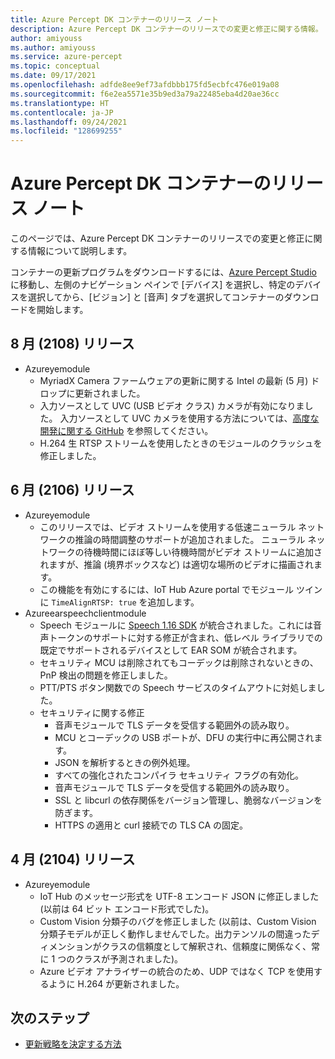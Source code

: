 ```yaml
---
title: Azure Percept DK コンテナーのリリース ノート
description: Azure Percept DK コンテナーのリリースでの変更と修正に関する情報。
author: amiyouss
ms.author: amiyouss
ms.service: azure-percept
ms.topic: conceptual
ms.date: 09/17/2021
ms.openlocfilehash: adfde8ee9ef73afdbbb175fd5ecbfc476e019a08
ms.sourcegitcommit: f6e2ea5571e35b9ed3a79a22485eba4d20ae36cc
ms.translationtype: HT
ms.contentlocale: ja-JP
ms.lasthandoff: 09/24/2021
ms.locfileid: "128699255"
---
```

# <a name="azure-percept-dk-container-release-notes"></a>Azure Percept DK コンテナーのリリース ノート

このページでは、Azure Percept DK コンテナーのリリースでの変更と修正に関する情報について説明します。

コンテナーの更新プログラムをダウンロードするには、[Azure Percept Studio](https://ms.portal.azure.com/#blade/AzureEdgeDevices/main/overview) に移動し、左側のナビゲーション ペインで [デバイス] を選択し、特定のデバイスを選択してから、[ビジョン] と [音声] タブを選択してコンテナーのダウンロードを開始します。 

## <a name="august-2108-release"></a>8 月 (2108) リリース

- Azureyemodule
    - MyriadX Camera ファームウェアの更新に関する Intel の最新 (5 月) ドロップに更新されました。 
    - 入力ソースとして UVC (USB ビデオ クラス) カメラが有効になりました。 入力ソースとして UVC カメラを使用する方法については、[高度な開発に関する GitHub](https://github.com/microsoft/azure-percept-advanced-development/tree/main/azureeyemodule#using-uvcusb-video-class-camera-as-input-source) を参照してください。 
    - H.264 生 RTSP ストリームを使用したときのモジュールのクラッシュを修正しました。

## <a name="june-2106-release"></a>6 月 (2106) リリース

- Azureyemodule
    - このリリースでは、ビデオ ストリームを使用する低速ニューラル ネットワークの推論の時間調整のサポートが追加されました。 ニューラル ネットワークの待機時間にほぼ等しい待機時間がビデオ ストリームに追加されますが、推論 (境界ボックスなど) は適切な場所のビデオに描画されます。 
    - この機能を有効にするには、IoT Hub Azure portal でモジュール ツインに `TimeAlignRTSP: true` を追加します。
- Azureearspeechclientmodule
    - Speech モジュールに [Speech 1.16 SDK](../cognitive-services/speech-service/devices-sdk-release-notes.md) が統合されました。これには音声トークンのサポートに対する修正が含まれ、低レベル ライブラリでの既定でサポートされるデバイスとして EAR SOM が統合されます。
    - セキュリティ MCU は削除されてもコーデックは削除されないときの、PnP 検出の問題を修正しました。
    - PTT/PTS ボタン関数での Speech サービスのタイムアウトに対処しました。
    - セキュリティに関する修正
        - 音声モジュールで TLS データを受信する範囲外の読み取り。
        - MCU とコーデックの USB ポートが、DFU の実行中に再公開されます。
        - JSON を解析するときの例外処理。
        - すべての強化されたコンパイラ セキュリティ フラグの有効化。
        - 音声モジュールで TLS データを受信する範囲外の読み取り。
        - SSL と libcurl の依存関係をバージョン管理し、脆弱なバージョンを防ぎます。
        - HTTPS の適用と curl 接続での TLS CA の固定。

## <a name="april-2104-release"></a>4 月 (2104) リリース

- Azureyemodule
    - IoT Hub のメッセージ形式を UTF-8 エンコード JSON に修正しました (以前は 64 ビット エンコード形式でした)。
    - Custom Vision 分類子のバグを修正しました (以前は、Custom Vision 分類子モデルが正しく動作しませんでした。出力テンソルの間違ったディメンションがクラスの信頼度として解釈され、信頼度に関係なく、常に 1 つのクラスが予測されました)。
    - Azure ビデオ アナライザーの統合のため、UDP ではなく TCP を使用するように H.264 が更新されました。

## <a name="next-steps"></a>次のステップ

- [更新戦略を決定する方法](./how-to-determine-your-update-strategy.md)